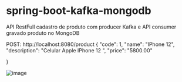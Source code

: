 # spring-boot-kafka-mongodb
API RestFull cadastro de produto com producer Kafka e API consumer gravado produto no MongoDB 

POST: http://localhost:8080/product
{
    "code": 1,
    "name": "IPhone 12",
    "description": "Celular Apple IPhone 12 ", 
    "price": "5800.00"

}

![image](https://user-images.githubusercontent.com/6165929/177670987-59c06107-d332-40f9-9ead-f92f60efb053.png)


